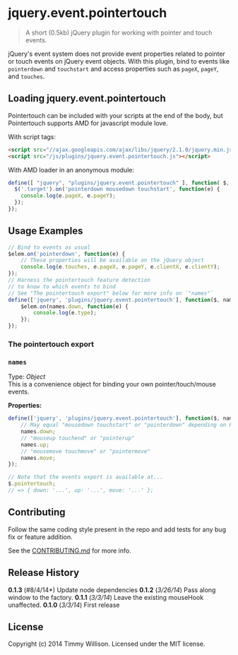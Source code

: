 # jquery.event.pointertouch

> A short (0.5kb) jQuery plugin for working with pointer and touch events.

jQuery's event system does not provide event properties related to pointer or touch events on jQuery event objects.
With this plugin, bind to events like `pointerdown` and `touchstart` and access properties such as `pageX`, `pageY`, and `touches`.

## Loading jquery.event.pointertouch

Pointertouch can be included with your scripts at the end of the body,
but Pointertouch supports AMD for javascript module love.

With script tags:

```html
<script src="//ajax.googleapis.com/ajax/libs/jquery/2.1.0/jquery.min.js"></script>
<script src="/js/plugins/jquery.event.pointertouch.js"></script>
```

With AMD loader in an anonymous module:

```js
define([ "jquery", "plugins/jquery.event.pointertouch" ], function( $, eventNames ) {
  $('.target').on('pointerdown mousedown touchstart', function(e) {
    console.log(e.pageX, e.pageY);
  });
});
```

## Usage Examples

```js
// Bind to events as usual
$elem.on('pointerdown', function(e) {
	// These properties will be available on the jQuery object
	console.log(e.touches, e.pageX, e.pageY, e.clientX, e.clientY);
});
// Harness the pointertouch feature detection
// to know to which events to bind
// See "The pointertouch export" below for more info on `"names"`
define(['jquery', 'plugins/jquery.event.pointertouch'], function($, names) {
	$elem.on(names.down, function(e) {
		console.log(e.type);
	});
});
```

### The pointertouch export

### `names`
Type: *Object*  
This is a convenience object for binding your own pointer/touch/mouse events.

**Properties:**
```js
define(['jquery', 'plugins/jquery.event.pointertouch'], function($, names) {
	// May equal "mousedown touchstart" or "pointerdown" depending on PointerEvent support
	names.down;
	// "mouseup touchend" or "pointerup"
	names.up;
	// "mousemove touchmove" or "pointermove"
	names.move;
});

// Note that the events export is available at...
$.pointertouch;
// => { down: '...', up: '...', move: '...' };
```

## Contributing
Follow the same coding style present in the repo and add tests for any bug fix or feature addition.

See the [CONTRIBUTING.md](https://github.com/timmywil/jquery.event.pointertouch/blob/master/CONTRIBUTING.md) for more info.

## Release History

**0.1.3** (#8/4/14*) Update node dependencies
**0.1.2** (*3/26/14*) Pass along window to the factory.
**0.1.1** (*3/3/14*) Leave the existing mouseHook unaffected.
**0.1.0** (*3/3/14*) First release

## License
Copyright (c) 2014 Timmy Willison. Licensed under the MIT license.
